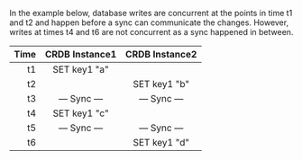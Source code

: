 In the example below, database writes are concurrent at the points in
time t1 and t2 and happen before a sync can communicate the changes.
However, writes at times t4 and t6 are not concurrent as a sync happened
in between.

|  **Time** | **CRDB Instance1** | **CRDB Instance2** |
|  ------: | :------: | :------: |
|  t1 | SET key1 "a" |  |
|  t2 |  | SET key1 "b" |
|  t3 | — Sync — | — Sync — |
|  t4 | SET key1 "c" |  |
|  t5 | — Sync — | — Sync — |
|  t6 |  | SET key1 "d" |